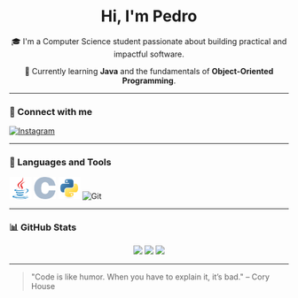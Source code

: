 <h1 align="center">Hi, I'm Pedro</h1>

<p align="center">
🎓 I'm a Computer Science student passionate about building practical and impactful software.</p>
<p align="center">
🌱 Currently learning <strong>Java</strong> and the fundamentals of <strong>Object-Oriented Programming</strong>.
</p>

---

### 📲 Connect with me

[![Instagram](https://img.shields.io/badge/-@pedrooliv.sz-E4405F?style=for-the-badge&logo=instagram&logoColor=white)](https://instagram.com/pedrooliv.sz)

---

### 🧰 Languages and Tools

<p align="left">
  <img src="https://raw.githubusercontent.com/devicons/devicon/master/icons/java/java-original.svg" alt="Java" width="40" height="40"/>
  <img src="https://raw.githubusercontent.com/devicons/devicon/master/icons/c/c-original.svg" alt="C" width="40" height="40"/>
  <img src="https://raw.githubusercontent.com/devicons/devicon/master/icons/python/python-original.svg" alt="Python" width="40" height="40"/>
  <img src="https://www.vectorlogo.zone/logos/git-scm/git-scm-icon.svg" alt="Git" width="40" height="40"/>
</p>

---

### 📊 GitHub Stats

<p align="center">
  <img src="https://github-readme-stats.vercel.app/api?username=pedroolivsz&show_icons=true&theme=radical" />
  <img src="https://github-readme-stats.vercel.app/api/top-langs/?username=pedroolivsz&layout=compact&theme=radical" />
  <img src="https://github-readme-streak-stats.herokuapp.com/?user=pedroolivsz&theme=radical" />
</p>

---

> "Code is like humor. When you have to explain it, it’s bad." – Cory House
